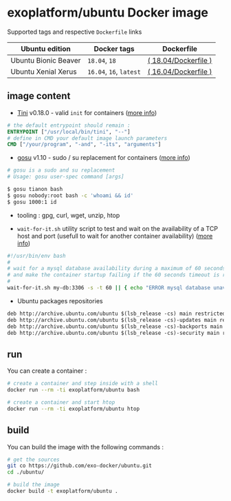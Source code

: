 # exoplatform/ubuntu Docker image

Supported tags and respective `Dockerfile` links

| Ubuntu edition       | Docker tags             | Dockerfile                                 |
| -------------------- | ----------------------- | ------------------------------------------ |
| Ubuntu Bionic Beaver | `18.04`, `18`           | [( 18.04/Dockerfile )](./18.04/Dockerfile) |
| Ubuntu Xenial Xerus  | `16.04`, `16`, `latest` | [( 16.04/Dockerfile )](./16.04/Dockerfile) |


## image content

- [Tini](https://github.com/krallin/tini) v0.18.0 - valid `init` for containers ([more info](https://github.com/krallin/tini))

```Dockerfile
# the default entrypoint should remain :
ENTRYPOINT ["/usr/local/bin/tini", "--"]
# define in CMD your default image launch parameters
CMD ["/your/program", "-and", "-its", "arguments"]
```

- [gosu](https://github.com/tianon/gosu) v1.10 - sudo / su replacement for containers ([more info](https://github.com/tianon/gosu))

```bash
# gosu is a sudo and su replacement
# Usage: gosu user-spec command [args]

$ gosu tianon bash
$ gosu nobody:root bash -c 'whoami && id'
$ gosu 1000:1 id
```

- tooling : gpg, curl, wget, unzip, htop

- `wait-for-it.sh` utility script to test and wait on the availability of a TCP host and port (usefull to wait for another container availability) ([more info](https://github.com/vishnubob/wait-for-it))

```bash
#!/usr/bin/env bash
#
# wait for a mysql database availability during a maximum of 60 seconds
# and make the container startup failing if the 60 seconds timeout is reached
#
wait-for-it.sh my-db:3306 -s -t 60 || { echo "ERROR mysql database unavailable after 60s ! abort ..."; exit 1; }
```

- Ubuntu packages repositories

```txt
deb http://archive.ubuntu.com/ubuntu $(lsb_release -cs) main restricted universe multiverse
deb http://archive.ubuntu.com/ubuntu $(lsb_release -cs)-updates main restricted universe multiverse
deb http://archive.ubuntu.com/ubuntu $(lsb_release -cs)-backports main restricted universe multiverse
deb http://archive.ubuntu.com/ubuntu $(lsb_release -cs)-security main restricted universe multiverse
```

## run

You can create a container :

```bash
# create a container and step inside with a shell
docker run --rm -ti exoplatform/ubuntu bash

# create a container and start htop
docker run --rm -ti exoplatform/ubuntu htop
```

## build

You can build the image with the following commands :

```bash
# get the sources
git co https://github.com/exo-docker/ubuntu.git
cd ./ubuntu/

# build the image
docker build -t exoplatform/ubuntu .
```